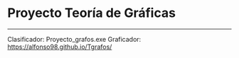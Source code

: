 # Proyecto Teoría de Gráficas
___
Clasificador: Proyecto_grafos.exe
Graficador: https://alfonso98.github.io/Tgrafos/
